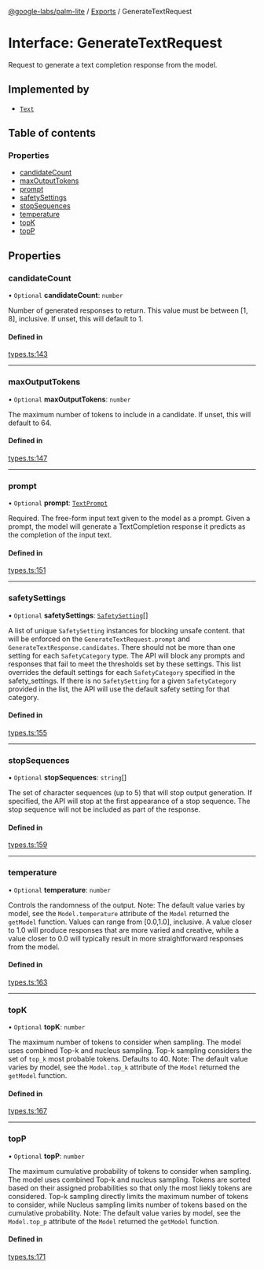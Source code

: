 [@google-labs/palm-lite](../README.md) / [Exports](../modules.md) / GenerateTextRequest

# Interface: GenerateTextRequest

Request to generate a text completion response from the model.

## Implemented by

- [`Text`](../classes/Text.md)

## Table of contents

### Properties

- [candidateCount](GenerateTextRequest.md#candidatecount)
- [maxOutputTokens](GenerateTextRequest.md#maxoutputtokens)
- [prompt](GenerateTextRequest.md#prompt)
- [safetySettings](GenerateTextRequest.md#safetysettings)
- [stopSequences](GenerateTextRequest.md#stopsequences)
- [temperature](GenerateTextRequest.md#temperature)
- [topK](GenerateTextRequest.md#topk)
- [topP](GenerateTextRequest.md#topp)

## Properties

### candidateCount

• `Optional` **candidateCount**: `number`

Number of generated responses to return. This value must be between [1, 8], inclusive. If unset, this will default to 1.

#### Defined in

[types.ts:143](https://github.com/Chizobaonorh/labs-prototypes/blob/0d5a680/seeds/palm-lite/src/types.ts#L143)

___

### maxOutputTokens

• `Optional` **maxOutputTokens**: `number`

The maximum number of tokens to include in a candidate. If unset, this will default to 64.

#### Defined in

[types.ts:147](https://github.com/Chizobaonorh/labs-prototypes/blob/0d5a680/seeds/palm-lite/src/types.ts#L147)

___

### prompt

• `Optional` **prompt**: [`TextPrompt`](TextPrompt.md)

Required. The free-form input text given to the model as a prompt. Given a prompt, the model will generate a TextCompletion response it predicts as the completion of the input text.

#### Defined in

[types.ts:151](https://github.com/Chizobaonorh/labs-prototypes/blob/0d5a680/seeds/palm-lite/src/types.ts#L151)

___

### safetySettings

• `Optional` **safetySettings**: [`SafetySetting`](SafetySetting.md)[]

A list of unique `SafetySetting` instances for blocking unsafe content. that will be enforced on the `GenerateTextRequest.prompt` and `GenerateTextResponse.candidates`. There should not be more than one setting for each `SafetyCategory` type. The API will block any prompts and responses that fail to meet the thresholds set by these settings. This list overrides the default settings for each `SafetyCategory` specified in the safety_settings. If there is no `SafetySetting` for a given `SafetyCategory` provided in the list, the API will use the default safety setting for that category.

#### Defined in

[types.ts:155](https://github.com/Chizobaonorh/labs-prototypes/blob/0d5a680/seeds/palm-lite/src/types.ts#L155)

___

### stopSequences

• `Optional` **stopSequences**: `string`[]

The set of character sequences (up to 5) that will stop output generation. If specified, the API will stop at the first appearance of a stop sequence. The stop sequence will not be included as part of the response.

#### Defined in

[types.ts:159](https://github.com/Chizobaonorh/labs-prototypes/blob/0d5a680/seeds/palm-lite/src/types.ts#L159)

___

### temperature

• `Optional` **temperature**: `number`

Controls the randomness of the output. Note: The default value varies by model, see the `Model.temperature` attribute of the `Model` returned the `getModel` function. Values can range from [0.0,1.0], inclusive. A value closer to 1.0 will produce responses that are more varied and creative, while a value closer to 0.0 will typically result in more straightforward responses from the model.

#### Defined in

[types.ts:163](https://github.com/Chizobaonorh/labs-prototypes/blob/0d5a680/seeds/palm-lite/src/types.ts#L163)

___

### topK

• `Optional` **topK**: `number`

The maximum number of tokens to consider when sampling. The model uses combined Top-k and nucleus sampling. Top-k sampling considers the set of `top_k` most probable tokens. Defaults to 40. Note: The default value varies by model, see the `Model.top_k` attribute of the `Model` returned the `getModel` function.

#### Defined in

[types.ts:167](https://github.com/Chizobaonorh/labs-prototypes/blob/0d5a680/seeds/palm-lite/src/types.ts#L167)

___

### topP

• `Optional` **topP**: `number`

The maximum cumulative probability of tokens to consider when sampling. The model uses combined Top-k and nucleus sampling. Tokens are sorted based on their assigned probabilities so that only the most liekly tokens are considered. Top-k sampling directly limits the maximum number of tokens to consider, while Nucleus sampling limits number of tokens based on the cumulative probability. Note: The default value varies by model, see the `Model.top_p` attribute of the `Model` returned the `getModel` function.

#### Defined in

[types.ts:171](https://github.com/Chizobaonorh/labs-prototypes/blob/0d5a680/seeds/palm-lite/src/types.ts#L171)
